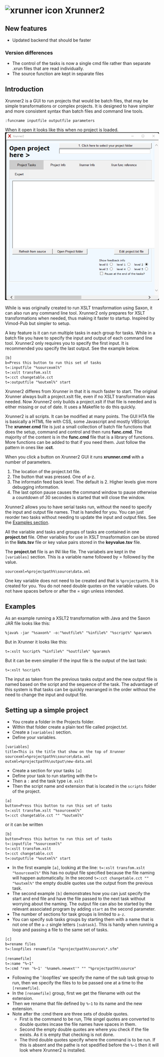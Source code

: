 # ![xrunner icon](setup/x2.ico) Xrunner2

## New features
- Updated backend that should be faster

### Version differences
- The control of the tasks is now a single cmd file rather than separate .xrun files that are read individually.
- The source function are kept in separate files

## Introduction

Xrunner2 is a GUI to run projects that would be batch files, that may be simple transformations or complex projects. It is designed to have simpler and more consistent syntax than batch files and command line tools. 
```
:funcname inputfile outputfile parameters
```
When it open it looks like this when no project is loaded.
![Open Xrunner.hta](docs/xrunner2-open.png)

While is was originally created to run XSLT trnasformation using Saxon, it can also run any command line tool. Xrunner2 only prepares for XSLT transformations when needed, thus making it faster to startup. Inspired by Vimod-Pub but simpler to setup. 

A key feature is it can run multiple tasks in each group for tasks. While in a batch file you have to specify the input and output of each command line tool. Xrunner2 only requires you to specify the first input. It is recommended you specify the last output. See the example below.

``` 
[b]
b=Press this button to run this set of tasks
t=:inputfile "%sourcexml%"
t=:xslt transfom.xslt
t=:cct changetable.cct
t=:outputfile "%outxml%" start
```

Xrunner2 differes from Xrunner in that it is much faster to start. The original Xrunner always built a project.xslt file, even if no XSLT transformation was needed. Now Xrunner2 only builds a project.xslt if that file is needed and is either missing or out of date. It uses a Makefile to do this quickly.

Xrunner2 is all scripts. It can be modified at many points. The GUI HTA file is basically a HTML file with CSS, some Javascript and mostly VBScript. The **xrunner.cmd** file is just a small collection of batch file functions that does the setup, command and control and then runs **func.cmd**. The majority of the content is in the **func.cmd** file that is a library of functions. More functions can be added to that if you need them. Just follow the pattern in ones like **:cct**.



When you click a button on Xrunner2 GUI it runs **xrunner.cmd** with a number of parameters. 
1. The location of the project.txt file.
2. The button that was pressed. One of a-z.
3. The informatin feed back level. The default is 2. Higher levels give more debugging information.
4. The last option pause causes the command window to pause otherwise a countdown of 30 secondes is started that will close the window.

Xrunner2 allows you to have serial tasks run, without the need to specify the input and output file names. That is handled for you. You can just reorder two tasks without needing to update the input and output files. See the [Examples section](#Examples).

All the variable and tasks and groups of tasks are contained in one **project.txt** file. Other variables for use in XSLT trnasformation can be stored in the **lists.tsv** file or key value pairs stored in the **keyvalue.tsv** file.

The **project.txt** file is an INI like file. The variabels are kept in the `[variables]` section. This is a variable name followed by = followed by the value.
```
sourcexml=%projectpath%\source\data.xml
```

One key variable does not need to be created and that is `%projectpath%`. It is created for you. You do not need double quotes on the variable values. Do not have spaces before or after the = sign unless intended.



## Examples

As an example running a XSLT2 transformation with Java and the Saxon JAR file looks like this:

```
%java% -jar "%saxon%" -o:"%outfile%" "%infile%" "%script%" %params%
```

But in Xrunner it looks like this:

```
t=:xslt %script% "%infile%" "%outfile%" %params%
```

But it can be even simplier if the input file is the output of the last task:

```
t=:xslt %script%
```

The input as taken from the previous tasks output and the new output file is named based on the script and the sequence of the task. The advantiage of this system is that tasks can be quickly rearranged in the order without the need to change the input and output file.

## Setting up a simple project

* You create a folder in the Projects folder. 
* Within that folder create a plain text file called project.txt.
* Create a `[variables]` section.
* Define your variables.

``` 
[variables]
title=This is the title that show on the top of Xrunner
sourcexml=%projectpath%\source\data.xml
outxml=%projectpath%\output\new-data.xml
```
* Create a section for your tasks `[a]`
* Define your task to run starting with the t=
* Then a `:` and the task type i.e. `xslt` 
* Then the script name and extension that is located in the `scripts` folder of the project.

``` 
[a]
button=Press this button to run this set of tasks
t=:xslt transfom.xslt "%sourcexml%"
t=:cct changetable.cct "" "%outxml%"
```

or it can be written

``` 
[b]
button=Press this button to run this set of tasks
t=:inputfile "%sourcexml%"
t=:xslt transfom.xslt
t=:cct changetable.cct
t=:outputfile "%outxml%" start
```

* In the first example `[a]`, looking at the line: `t=:xslt transfom.xslt "%sourcexml%"` this has no output file specified because the file naming will happen automatically. In the second `t=:cct changetable.cct "" "%outxml%"` the empty double quotes use the output from the previous task.
* The second example `[b]` demonstrates how you can just specify the start and end file and have the file passed to the next task without worrying about the naming. The output file can also be started by the relevant associated program by adding `start` as the second parameter.
* The number of sections for task groups is limited to `a-z`.
* You can specify sub tasks groups by starting them with a name that is not one of the `a-z` single letters `[subtask]`. This is handy when running a loop and passing a file to the same set of tasks.
```
[c]
b=rename files
t=:loopfiles renamefile "%projectpath%\source\*.sfm"

[renamefile]
t=:name "%~1"
t=:cmd "ren '%~1' '%name%.newext'" "" "%projectpath%\source"
```
- Following the ':loopfiles' we specify the name of the sub task group to run, then we specify the files to to be passed one at a time to the `[renamefile]`.
- In the `[renamefile]` group, first we get the filename with out the extension.
- Then we rename that file defined by `%~1` to its name and the new extension.
- Note after the :cmd there are three sets of double quotes.
  - First is the command to be run, THe singel quotes are converted to double quotes incase the file names have spaces in them.
  - Second the empty double quotes are where you check if the file exists. As it is empty that checking is not done.
  - The third double quotes specify where the command is to be run. If this is absent and the pathe is not spedified before the `%~1` then it will look where Xrunner2 is installed.
